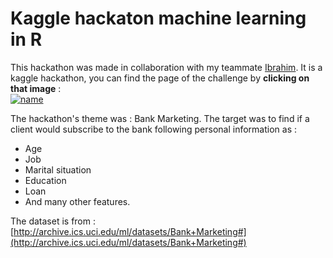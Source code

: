 # Kaggle hackaton machine learning in R
This hackathon was made in collaboration with my teammate [Ibrahim](https://github.com/ibnass). It is a kaggle hackathon, you can find the page of the challenge by **clicking on that image** :  
[![name](https://moncoachdata.com/wp-content/uploads/2018/07/kaggle.png)](https://www.kaggle.com/c/hackathon-machine-learning-546546851232545)  

The hackathon's theme was : Bank Marketing. The target was to find if a client would subscribe to the bank following personal information as : 
* Age
* Job 
* Marital situation
* Education
* Loan 
* And many other features. 

The dataset is from : [http://archive.ics.uci.edu/ml/datasets/Bank+Marketing#](http://archive.ics.uci.edu/ml/datasets/Bank+Marketing#)

